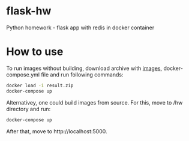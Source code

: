 # flask-hw
Python homework - flask app with redis in docker container

# How to use
To run images without building, download archive with [images](https://drive.google.com/drive/folders/1RE5Ph7fBtX4NJbQxmgMj46skFyh6VXOQ?usp=sharing), docker-compose.yml file and run following commands:
```sh
docker load -i result.zip
docker-compose up
```
Alternativey, one could build images from source. For this, move to /hw directory and run:
```sh
docker-compose up
```
After that, move to http://localhost:5000.
